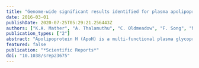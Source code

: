 ```yaml
---
title: "Genome-wide significant results identified for plasma apolipoprotein H levels in middle-aged and older adults"
date: 2016-03-01
publishDate: 2020-07-25T05:29:21.256443Z
authors: ["K.A. Mather", "A. Thalamuthu", "C. Oldmeadow", "F. Song", "N.J. Armstrong", "A. Poljak", "E.G. Holliday", "M. McEvoy", "J.B. Kwok", "A.A. Assareh", "S. Reppermund", "N.A. Kochan", "T. Lee", "D. Ames", "M.J. Wright", "J.N. Trollor", "P.W. Schofield", "H. Brodaty", "R.J. Scott", "P.R. Schofield", "J.R. Attia", "P.S. Sachdev"]
publication_types: ["2"]
abstract: "Apolipoprotein H (ApoH) is a multi-functional plasma glycoprotein that has been associated with negative health outcomes. ApoH levels have high heritability. We undertook a genome-wide association study of ApoH levels using the largest sample to date and replicated the results in an independent cohort (total N = 1,255). In the discovery phase, a meta-analysis of two cohorts, the Sydney Memory and Ageing Study (Sydney MAS) and the Older Australian Twins Study (OATS) (n = 942) revealed genome-wide significant results in or near the APOH gene on chromosome 17 (top SNP, rs7211380, p = 1 × 10-11). The results were replicated in an independent cohort, the Hunter Community Study (p textless 0.002) (n = 313). Conditional and joint analysis (COJO) confirmed the association of the chromosomal 17 region with ApoH levels. The set of independent SNPs identified by COJO explained 23% of the variance. The relationships between the top SNPs and cardiovascular/lipid/cognition measures and diabetes were assessed in Sydney MAS, with suggestive results observed for diabetes and cognitive performance. However, replication of these results in the smaller OATS cohort was not found. This work provides impetus for future research to better understand the contribution of genetics to ApoH levels and its possible impacts on health."
featured: false
publication: "*Scientific Reports*"
doi: "10.1038/srep23675"
---
```


